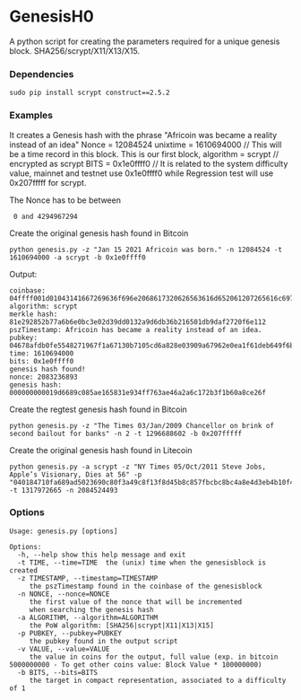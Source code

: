 # GenesisH0
A python script for creating the parameters required for a unique genesis block. SHA256/scrypt/X11/X13/X15.

### Dependencies
    sudo pip install scrypt construct==2.5.2

    
### Examples
It creates a Genesis hash with the phrase "Africoin was became a reality instead of an idea" Nonce = 12084524 unixtime = 1610694000 // This will be a time record in this block. This is our first block, algorithm = scrypt // encrypted as scrypt BITS = 0x1e0ffff0 // It is related to the system difficulty value, mainnet and testnet use 0x1e0ffff0 while Regression test will use 0x207fffff for scrypt.

The Nonce has to be between

     0 and 4294967294
Create the original genesis hash found in Bitcoin

    python genesis.py -z "Jan 15 2021 Africoin was born." -n 12084524 -t 1610694000 -a scrypt -b 0x1e0ffff0
Output:

    coinbase:                                                                                                                    
    04ffff001d01043141667269636f696e2068617320626563616d652061207265616c69747920696e7374656164206f6620616e20696465612e           
    algorithm: scrypt                                                                                                            
    merkle hash: 81e292852b77a6b6e0bc3e02d39dd0132a9d6db36b216501db9daf2720f6e112                                                
    pszTimestamp: Africoin has became a reality instead of an idea.                                                              
    pubkey: 04678afdb0fe5548271967f1a67130b7105cd6a828e03909a67962e0ea1f61deb649f6bc3f4cef38c4f35504e51ec112de5c384df7ba0b8d578a4c702b6bf11d5f                                                                                                                
    time: 1610694000                                                                                                             
    bits: 0x1e0ffff0 
    genesis hash found!
    nonce: 2083236893
    genesis hash: 000000000019d6689c085ae165831e934ff763ae46a2a6c172b3f1b60a8ce26f
Create the regtest genesis hash found in Bitcoin

    python genesis.py -z "The Times 03/Jan/2009 Chancellor on brink of second bailout for banks" -n 2 -t 1296688602 -b 0x207fffff

Create the original genesis hash found in Litecoin

    python genesis.py -a scrypt -z "NY Times 05/Oct/2011 Steve Jobs, Apple’s Visionary, Dies at 56" -p "040184710fa689ad5023690c80f3a49c8f13f8d45b8c857fbcbc8bc4a8e4d3eb4b10f4d4604fa08dce601aaf0f470216fe1b51850b4acf21b179c45070ac7b03a9" -t 1317972665 -n 2084524493
    


### Options
    Usage: genesis.py [options]
    
    Options:
      -h, --help show this help message and exit
      -t TIME, --time=TIME  the (unix) time when the genesisblock is created
      -z TIMESTAMP, --timestamp=TIMESTAMP
         the pszTimestamp found in the coinbase of the genesisblock
      -n NONCE, --nonce=NONCE
         the first value of the nonce that will be incremented
         when searching the genesis hash
      -a ALGORITHM, --algorithm=ALGORITHM
         the PoW algorithm: [SHA256|scrypt|X11|X13|X15]
      -p PUBKEY, --pubkey=PUBKEY
         the pubkey found in the output script
      -v VALUE, --value=VALUE
         the value in coins for the output, full value (exp. in bitcoin 5000000000 - To get other coins value: Block Value * 100000000)
      -b BITS, --bits=BITS
         the target in compact representation, associated to a difficulty of 1


